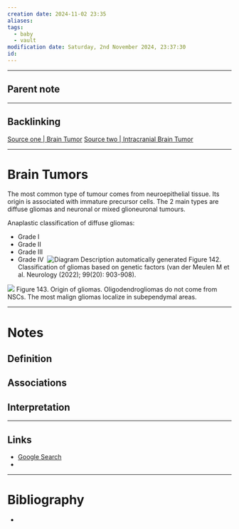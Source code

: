 ```yaml
---
creation date: 2024-11-02 23:35
aliases: 
tags:
  - baby
  - vault
modification date: Saturday, 2nd November 2024, 23:37:30
id:
---
```

---

## Parent note
---
## Backlinking
[Source one | Brain Tumor](obsidian://advanced-uri?vault=medicine&filepath=Biology%252FPathologies%252FIntracranial%2520Brain%2520Tumor.md)
[Source two | Intracranial Brain Tumor](obsidian://advanced-uri?vault=medicine&filepath=Biology%252FPathologies%252FBrain%2520Tumor.md)

---
# Brain Tumors

The most common type of tumour comes from neuroepithelial tissue. Its origin is associated with immature precursor cells. The 2 main types are diffuse gliomas and neuronal or mixed glioneuronal tumours.

Anaplastic classification of diffuse gliomas:
- Grade I
- Grade II
- Grade III
- Grade IV
 ![Diagram  Description automatically generated](<2 - Source Material/Masters/attachments/Diagram  Description automatically generated 19.png>)
Figure 142. Classification of gliomas based on genetic factors (van der Meulen M et al. Neurology (2022); 99(20): 903-908).

![](<2 - Source Material/Masters/attachments/Attachment 161.png>)
Figure 143. Origin of gliomas. Oligodendrogliomas do not come from NSCs. The most malign gliomas localize in subependymal areas.

---
# Notes

## Definition

## Associations

## Interpretation

---
## Links
- [Google Search](https://www.google.com/search?q=Brain+Tumors)
-  

---
# Bibliography
+ 